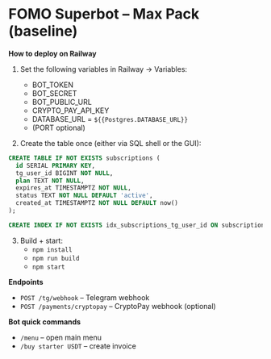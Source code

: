 # FOMO Superbot – Max Pack (baseline)

**How to deploy on Railway**

1. Set the following variables in Railway → Variables:
   - BOT_TOKEN
   - BOT_SECRET
   - BOT_PUBLIC_URL
   - CRYPTO_PAY_API_KEY
   - DATABASE_URL = `${{Postgres.DATABASE_URL}}`
   - (PORT optional)

2. Create the table once (either via SQL shell or the GUI):
```sql
CREATE TABLE IF NOT EXISTS subscriptions (
  id SERIAL PRIMARY KEY,
  tg_user_id BIGINT NOT NULL,
  plan TEXT NOT NULL,
  expires_at TIMESTAMPTZ NOT NULL,
  status TEXT NOT NULL DEFAULT 'active',
  created_at TIMESTAMPTZ NOT NULL DEFAULT now()
);

CREATE INDEX IF NOT EXISTS idx_subscriptions_tg_user_id ON subscriptions(tg_user_id);
```

3. Build + start:
   - `npm install`
   - `npm run build`
   - `npm start`

**Endpoints**

- `POST /tg/webhook` – Telegram webhook
- `POST /payments/cryptopay` – CryptoPay webhook (optional)

**Bot quick commands**
- `/menu` – open main menu
- `/buy starter USDT` – create invoice

